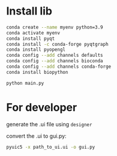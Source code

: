 # Install lib

```bash
conda create --name myenv python=3.9
conda activate myenv
conda install pyqt
conda install -c conda-forge pyqtgraph
conda install pyopengl
conda config --add channels defaults
conda config --add channels bioconda
conda config --add channels conda-forge
conda install biopython
```

```bash
python main.py
```

# For developer

generate the .ui file using `designer`

convert the .ui to gui.py:
```bash
pyuic5 -x path_to_ui.ui -o gui.py
```
